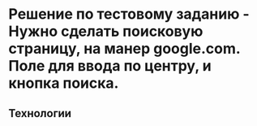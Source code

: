 # Решение по тестовому заданию - Нужно сделать поисковую страницу, на манер google.com. Поле для ввода по центру, и кнопка поиска. 

## Технологии
